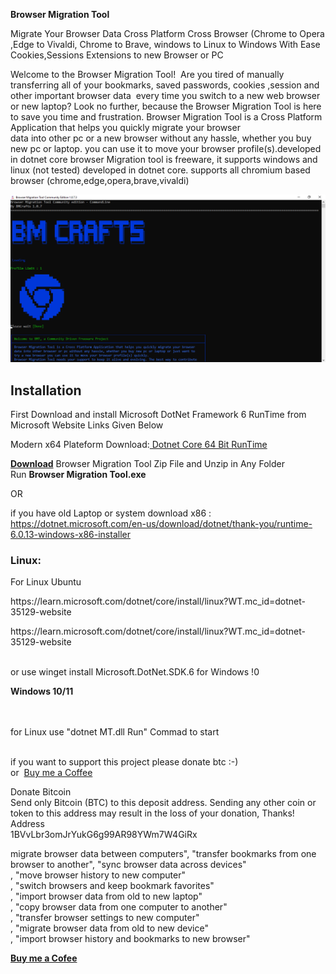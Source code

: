   <title>BM Crafts - Please Support Development of Free Sofware</title>
    <meta name="viewport" content="width=device-width, initial-scale=1.0"><link rel="stylesheet" href="https://cdnjs.cloudflare.com/ajax/libs/normalize/5.0.0/normalize.min.css">
<link rel="stylesheet" href="./style.css">
<link rel="stylesheet" href="./stylemsg.css">

  <link rel='stylesheet' href='https://fonts.googleapis.com/css?family=Merriweather+Sans:700i'><link rel="stylesheet" href="./style.css">
<link rel="shortcut icon" type="image/x-icon" href="favicon.ico" />


<p><strong>Browser Migration Tool</strong></p>
Migrate Your Browser Data Cross Platform Cross Browser (Chrome to Opera ,Edge to Vivaldi, Chrome to Brave, windows to Linux to Windows With Ease Cookies,Sessions Extensions to new Browser or PC
<p>Welcome to the Browser Migration Tool! &nbsp;Are you tired of manually transferring all of your bookmarks, saved passwords, cookies ,session and other important browser data &nbsp;every time you switch to a new web browser or new laptop? Look no further, because the Browser Migration Tool is here to save you time and frustration. Browser Migration Tool is a Cross Platform Application that helps you quickly migrate your browser<br />
data into other pc or a new browser without any hassle, whether you buy new pc or laptop. you can use it to move your browser profile(s).developed in dotnet core browser Migration tool is freeware, it supports windows and linux (not tested) developed in dotnet core. supports all chromium based browser (chrome,edge,opera,brave,vivaldi)</p>
<img src="BrowserMigrationTool.png"> </img>
<h2>Installation</h2>

<p>First Download and install Microsoft DotNet Framework 6 RunTime from Microsoft Website Links Given Below</p>

<p>Modern x64 Plateform Download:<a href= "https://dotnet.microsoft.com/en-us/download/dotnet/thank-you/runtime-6.0.13-windows-x64-installer"> Dotnet Core 64 Bit RunTime </a><br />

  <p><strong><a href="https://github.com/Bm-Crafts/Browser-Migration-Tool/releases/download/stable/Browser.Migration.Tool.zip">Download</a></strong> Browser Migration Tool Zip File and Unzip in Any Folder Run&nbsp;<strong>Browser Migration Tool.exe</strong></p>


OR
<br />

if you have old Laptop or system download x86 :<br />
https://dotnet.microsoft.com/en-us/download/dotnet/thank-you/runtime-6.0.13-windows-x86-installer</p>

<H3><strong>Linux</strong>:</H3>

<p>For Linux Ubuntu</p>

<p>https://learn.microsoft.com/dotnet/core/install/linux?WT.mc_id=dotnet-35129-website</p>

<p>https://learn.microsoft.com/dotnet/core/install/linux?WT.mc_id=dotnet-35129-website</p>

<p><br />
or use winget install Microsoft.DotNet.SDK.6 for Windows !0</p>
<p><strong>Windows 10/11&nbsp;&nbsp; &nbsp;</strong></p>
<p><br />
<br />
for Linux use &quot;dotnet MT.dll Run&quot; Commad to start<br />
&nbsp;</p>

<p>if you want to support this project please donate btc :-)&nbsp;<br />
or&nbsp;&nbsp;<a href="https://www.buymeacoffee.com/Bmcrafts">Buy me a Coffee</a></p>

<p>Donate Bitcoin<br />
Send only Bitcoin (BTC) to this deposit address. Sending any other coin or token to this address may result in the loss of your donation, Thanks!<br />
Address<br />
1BVvLbr3omJrYukG6g99AR98YWm7W4GiRx</p>


<p>migrate browser data between computers&quot;, &quot;transfer bookmarks from one browser to another&quot;, &quot;sync browser data across devices&quot;<br />
, &quot;move browser history to new computer&quot;<br />
, &quot;switch browsers and keep bookmark favorites&quot;<br />
, &quot;import browser data from old to new laptop&quot;<br />
, &quot;copy browser data from one computer to another&quot;<br />
, &quot;transfer browser settings to new computer&quot;<br />
, &quot;migrate browser data from old to new device&quot;<br />
, &quot;import browser history and bookmarks to new browser&quot;</p>

<p><strong><a href="https://www.buymeacoffee.com/Bmcrafts">Buy me a&nbsp;Cofee</a></strong></p>
